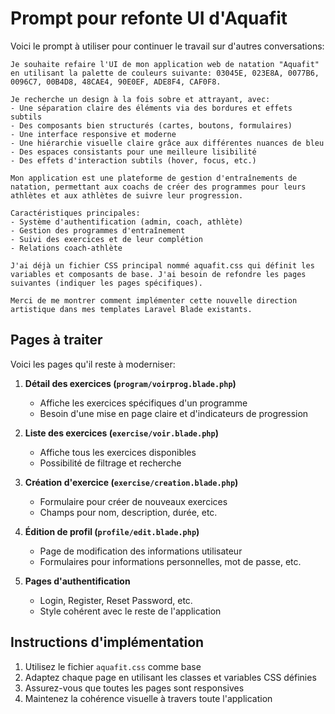 # Prompt pour refonte UI d'Aquafit

Voici le prompt à utiliser pour continuer le travail sur d'autres conversations:

```
Je souhaite refaire l'UI de mon application web de natation "Aquafit" en utilisant la palette de couleurs suivante: 03045E, 023E8A, 0077B6, 0096C7, 00B4D8, 48CAE4, 90E0EF, ADE8F4, CAF0F8.

Je recherche un design à la fois sobre et attrayant, avec:
- Une séparation claire des éléments via des bordures et effets subtils
- Des composants bien structurés (cartes, boutons, formulaires)
- Une interface responsive et moderne
- Une hiérarchie visuelle claire grâce aux différentes nuances de bleu
- Des espaces consistants pour une meilleure lisibilité
- Des effets d'interaction subtils (hover, focus, etc.)

Mon application est une plateforme de gestion d'entraînements de natation, permettant aux coachs de créer des programmes pour leurs athlètes et aux athlètes de suivre leur progression.

Caractéristiques principales:
- Système d'authentification (admin, coach, athlète)
- Gestion des programmes d'entraînement
- Suivi des exercices et de leur complétion
- Relations coach-athlète

J'ai déjà un fichier CSS principal nommé aquafit.css qui définit les variables et composants de base. J'ai besoin de refondre les pages suivantes (indiquer les pages spécifiques).

Merci de me montrer comment implémenter cette nouvelle direction artistique dans mes templates Laravel Blade existants.
```

## Pages à traiter

Voici les pages qu'il reste à moderniser:

1. **Détail des exercices (`program/voirprog.blade.php`)**
   - Affiche les exercices spécifiques d'un programme
   - Besoin d'une mise en page claire et d'indicateurs de progression

2. **Liste des exercices (`exercise/voir.blade.php`)**
   - Affiche tous les exercices disponibles
   - Possibilité de filtrage et recherche

3. **Création d'exercice (`exercise/creation.blade.php`)**
   - Formulaire pour créer de nouveaux exercices
   - Champs pour nom, description, durée, etc.

4. **Édition de profil (`profile/edit.blade.php`)**
   - Page de modification des informations utilisateur
   - Formulaires pour informations personnelles, mot de passe, etc.

5. **Pages d'authentification**
   - Login, Register, Reset Password, etc.
   - Style cohérent avec le reste de l'application

## Instructions d'implémentation


1. Utilisez le fichier `aquafit.css` comme base
2. Adaptez chaque page en utilisant les classes et variables CSS définies
3. Assurez-vous que toutes les pages sont responsives
4. Maintenez la cohérence visuelle à travers toute l'application